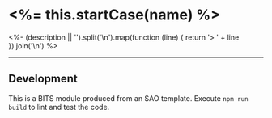 # <%= this.startCase(name) %>

<%- (description || '').split('\n').map(function (line) {
  return '> ' + line
}).join('\n') %>

---

## Development

This is a BITS module produced from an SAO template.  Execute `npm run build`
to lint and test the code.
